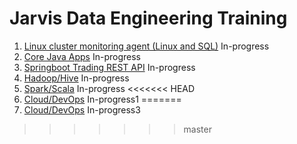 # Jarvis Data Engineering Training
1. [Linux cluster monitoring agent (Linux and SQL)](./linux_sql) In-progress
2. [Core Java Apps](./core_java) In-progress
3. [Springboot Trading REST API](./springboot) In-progress
4. [Hadoop/Hive](./hadoop) In-progress
5. [Spark/Scala](./spark) In-progress
<<<<<<< HEAD
6. [Cloud/DevOps](./cloud_devops) In-progress1
=======
6. [Cloud/DevOps](./cloud_devops) In-progress3
>>>>>>> master

